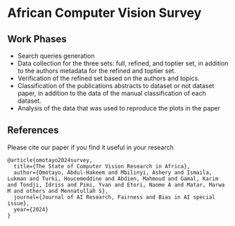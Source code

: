 # African Computer Vision Survey

## Work Phases
* Search queries generation
* Data collection for the three sets: full, refined, and toptier set, in addition to the authors metadata for the refined and toptier set.
* Verification of the refined set based on the authors and topics.
* Classification of the publications abstracts to dataset or not dataset paper, in addition to the data of the manual classification of each dataset.
* Analysis of the data that was used to reproduce the plots in the paper

## References

Please cite our paper if you find it useful in your research

```
@article{omotayo2024survey,
  title={The State of Computer Vision Research in Africa},
  author={Omotayo, Abdul-Hakeem and Mbilinyi, Ashery and Ismaila, Lukman and Turki, Houcemeddine and Abdien, Mahmoud and Gamal, Karim and Tondji, Idriss and Pimi, Yvan and Etori, Naome A and Matar, Marwa M and others and Mennatullah S},
  journal={Journal of AI Research, Fairness and Bias in AI special issue},
  year={2024}
}
```

